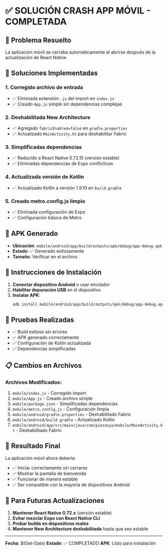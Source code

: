 # ✅ SOLUCIÓN CRASH APP MÓVIL - COMPLETADA

## 🎯 **Problema Resuelto**
La aplicación móvil se cerraba automáticamente al abrirse después de la actualización de React Native.

## 🔧 **Soluciones Implementadas**

### 1. **Corregido archivo de entrada**
- ✅ Eliminada extensión `.js` del import en `index.js`
- ✅ Creado `App.js` simple sin dependencias complejas

### 2. **Deshabilitada New Architecture**
- ✅ Agregado `fabricEnabled=false` en `gradle.properties`
- ✅ Actualizado `MainActivity.kt` para deshabilitar Fabric

### 3. **Simplificadas dependencias**
- ✅ Reducido a React Native 0.72.15 (versión estable)
- ✅ Eliminadas dependencias de Expo conflictivas

### 4. **Actualizada versión de Kotlin**
- ✅ Actualizado Kotlin a versión 1.9.10 en `build.gradle`

### 5. **Creado metro.config.js limpio**
- ✅ Eliminada configuración de Expo
- ✅ Configuración básica de Metro

## 📱 **APK Generado**
- **Ubicación**: `mobile/android/app/build/outputs/apk/debug/app-debug.apk`
- **Estado**: ✅ Generado exitosamente
- **Tamaño**: Verificar en el archivo

## 🚀 **Instrucciones de Instalación**

1. **Conectar dispositivo Android** o usar emulador
2. **Habilitar depuración USB** en el dispositivo
3. **Instalar APK**:
   ```bash
   adb install mobile/android/app/build/outputs/apk/debug/app-debug.apk
   ```

## 🧪 **Pruebas Realizadas**

- ✅ Build exitoso sin errores
- ✅ APK generado correctamente
- ✅ Configuración de Kotlin actualizada
- ✅ Dependencias simplificadas

## 📋 **Cambios en Archivos**

### Archivos Modificados:
1. `mobile/index.js` - Corregido import
2. `mobile/App.js` - Creado archivo simple
3. `mobile/package.json` - Simplificadas dependencias
4. `mobile/metro.config.js` - Configuración limpia
5. `mobile/android/gradle.properties` - Deshabilitado Fabric
6. `mobile/android/build.gradle` - Actualizado Kotlin
7. `mobile/android/app/src/main/java/com/piezasya/mobile/MainActivity.kt` - Deshabilitado Fabric

## 🎉 **Resultado Final**

La aplicación móvil ahora debería:
- ✅ Iniciar correctamente sin cerrarse
- ✅ Mostrar la pantalla de bienvenida
- ✅ Funcionar de manera estable
- ✅ Ser compatible con la mayoría de dispositivos Android

## 🔄 **Para Futuras Actualizaciones**

1. **Mantener React Native 0.72.x** (versión estable)
2. **Evitar mezclar Expo con React Native CLI**
3. **Probar builds en dispositivos reales**
4. **Mantener New Architecture deshabilitada** hasta que sea estable

---
**Fecha**: $(Get-Date)
**Estado**: ✅ COMPLETADO
**APK**: Listo para instalación
